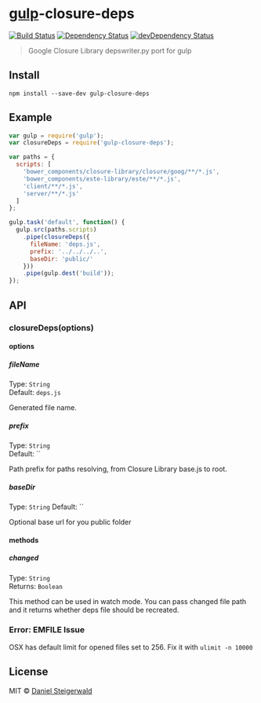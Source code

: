 # [gulp](http://gulpjs.com)-closure-deps
[![Build Status](https://secure.travis-ci.org/steida/gulp-closure-deps.png?branch=master)](http://travis-ci.org/steida/gulp-closure-deps) [![Dependency Status](https://david-dm.org/steida/gulp-closure-deps.png)](https://david-dm.org/steida/gulp-closure-deps) [![devDependency Status](https://david-dm.org/steida/gulp-closure-deps/dev-status.png)](https://david-dm.org/steida/gulp-closure-deps#info=devDependencies)

> Google Closure Library depswriter.py port for gulp


## Install

```
npm install --save-dev gulp-closure-deps
```


## Example

```js
var gulp = require('gulp');
var closureDeps = require('gulp-closure-deps');

var paths = {
  scripts: [
    'bower_components/closure-library/closure/goog/**/*.js',
    'bower_components/este-library/este/**/*.js',
    'client/**/*.js',
    'server/**/*.js'
  ]
};

gulp.task('default', function() {
  gulp.src(paths.scripts)
    .pipe(closureDeps({
      fileName: 'deps.js',
      prefix: '../../../..',
      baseDir: 'public/'
    }))
    .pipe(gulp.dest('build'));
});
```

## API

### closureDeps(options)

#### options

##### fileName

Type: `String`  
Default: `deps.js`

Generated file name.

##### prefix

Type: `String`  
Default: ``

Path prefix for paths resolving, from Closure Library base.js to root.

##### baseDir

Type: `String`
Default: ``

Optional base url for you public folder

#### methods

##### changed

Type: `String`  
Returns: `Boolean`

This method can be used in watch mode. You can pass changed file path and it
returns whether deps file should be recreated.

### Error: EMFILE Issue

OSX has default limit for opened files set to 256. Fix it with ```ulimit -n 10000```

## License

MIT © [Daniel Steigerwald](https://github.com/steida)

